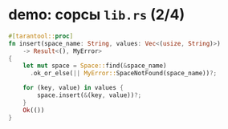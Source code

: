 
# demo: сорсы                         `lib.rs` (2/4)
```rust
#[tarantool::proc]
fn insert(space_name: String, values: Vec<(usize, String)>)
    -> Result<(), MyError>
{
    let mut space = Space::find(&space_name)
      .ok_or_else(|| MyError::SpaceNotFound(space_name))?;

    for (key, value) in values {
        space.insert(&(key, value))?;
    }
    Ok(())
}
```




















